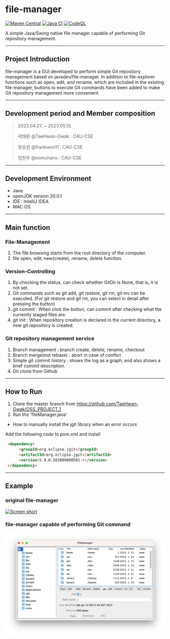 file-manager
============

[![Maven Central](https://img.shields.io/maven-central/v/com.github.javadev/filemanager.svg)](http://search.maven.org/#search%7Cga%7C1%7Cg%3A%22com.github.javadev%22%20AND%20a%3A%22filemanager%22)
[![Java CI](https://github.com/javadev/file-manager/actions/workflows/maven.yml/badge.svg)](https://github.com/javadev/file-manager/actions/workflows/maven.yml)
[![CodeQL](https://github.com/javadev/file-manager/actions/workflows/codeql-analysis.yml/badge.svg)](https://github.com/javadev/file-manager/actions/workflows/codeql-analysis.yml)

A simple Java/Swing native file manager capable of performing Git repository management.

***

## Project Introduction
 file-manager is a GUI developed to perform simple Git repository management based on javadev/file-manager. In addition to file-explorer functions such as open, edit, and rename, which are included in the existing file-manager, buttons to execute Git commands have been added to make Git repository management more convenient.

***

## Development period and Member composition
> 2023.04.27. ~ 2023.05.13.

> 곽태환 @TaeHwan-Gwak : CAU-CSE

> 정승원 @frankwon11 : CAU-CSE

> 엄찬우 @eomchanu : CAU-CSE

***

## Development Environment
+ Java 
+ openJDK version 20.0.1
+ IDE : IntelliJ IDEA
+ MAC OS

***

## Main function
### File-Management
 1. The file browsing starts from the root directory of the computer.
 2. file open, edit, new(create), rename, delete function.

### Version-Controlling
 1. By checking the status, can check whether GitDir is None, that is, it is not set.
 2. Git commands such as git add, git restore, git rm, git mv can be executed. (For git restore and git rm, you can select in detail after pressing the button)
 3. git commit : When click the button, can commit after checking what the currently staged files are.
 4. git init : When repository creation is declared in the current directory, a new git repository is created.

### Git repository management service
 1. Branch management : branch create, delete, rename, checkout
 2. Branch merge(not rebase) : abort in case of conflict
 3. Simple git commit history : shows the log as a graph, and also shows a brief commit description.
 4. Git clone from Github

***

## How to Run
 1. Clone the master branch from https://github.com/TaeHwan-Gwak/OSS_PROJECT_1
 2. Run the 'fileManager.java'
 
 
+ How to manually install the jgit library when an error occurs

Add the following code to pom.xml and install

```html
 <dependency>
      <groupId>org.eclipse.jgit</groupId>
      <artifactId>org.eclipse.jgit</artifactId>
      <version>5.9.0.202009080501-r</version>
 </dependency>
 ```

***

## Example
### original file-manager
[![Screen short](https://raw.github.com/javadev/file-manager/master/filemanager2.png)](https://github.com/javadev/file-manager/)
### file-manager capable of performing Git command
![example1.png](example1.png)
